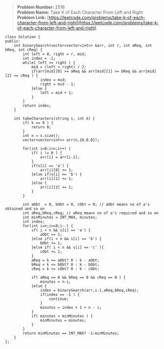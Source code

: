 > **Problem Number:** 2516 <br>
> **Problem Name:** Take K of Each Character From Left and Right <br>
> **Problem Link:** [https://leetcode.com/problems/take-k-of-each-character-from-left-and-right](https://leetcode.com/problems/take-k-of-each-character-from-left-and-right) <br>

    class Solution {
    public:
        int binarySearch(vector<vector<int>> &arr, int r, int aReq, int bReq, int cReq) {
            int left = 0, right = r, mid;
            int index = -1;
            while( left <= right ) {
                mid = (left + right) / 2;
                if(arr[mid][0] >= aReq && arr[mid][1] >= bReq && arr[mid][2] >= cReq ) {
                    index = mid;
                    right = mid - 1;
                }else {
                    left = mid + 1;
                }
            }
            return index;
        }

        int takeCharacters(string s, int k) {
            if( k == 0 ) {
                return 0;
            }
            int n = s.size();
            vector<vector<int>> arr(n,{0,0,0});

            for(int i=0;i<n;i++) {
                if( i != 0 ) {
                    arr[i] = arr[i-1];
                }
                if(s[i] == 'a') {
                    arr[i][0] += 1;
                }else if(s[i] == 'b') {
                    arr[i][1] += 1;
                }else {
                    arr[i][2] += 1;
                }
            }

            int aObt  = 0, bObt = 0, cObt = 0; // aObt means no of a's obtained and so on
            int aReq,bReq,cReq; // aReq means no of a's required and so on
            int minMinutes = INT_MAX, minutes;
            int index;
            for(int i=n;i>=0;i--) {
                if( i < n && s[i] == 'a') {
                    aObt += 1;
                }else if(i < n && s[i] == 'b') {
                    bObt += 1;
                }else if( i < n && s[i] == 'c' ){
                    cObt += 1;
                }
                aReq = k <= aObt? 0 : k - aObt;
                bReq = k <= bObt? 0 : k - bObt;
                cReq = k <= cObt? 0 : k - cObt;
                
                if( aReq == 0 && bReq == 0 && cReq == 0 ) {
                    minutes = n-i;
                }else {
                    index = binarySearch(arr,i-1,aReq,bReq,cReq);
                    if(index == -1 ) {
                        continue;
                    }
                    minutes = index + 1 + n - i;
                }
                if( minutes < minMinutes ) {
                    minMinutes = minutes;
                }
            }
            return minMinutes == INT_MAX? -1:minMinutes;
        }
    };
